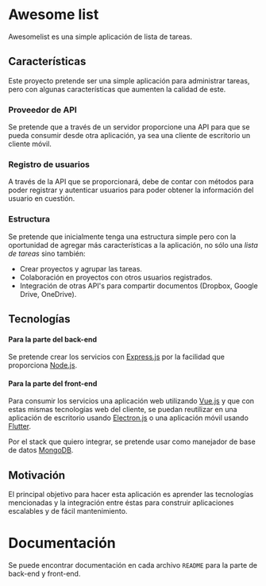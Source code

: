 # Awesome list
Awesomelist es una simple aplicación de lista de tareas.

## Características
Este proyecto pretende ser una simple aplicación para administrar tareas, pero con algunas características que aumenten la calidad de este.

### Proveedor de API
Se pretende que a través de un servidor proporcione una API para que se pueda consumir desde otra aplicación, ya sea una cliente de escritorio un cliente móvil.

### Registro de usuarios
A través de la API que se proporcionará, debe de contar con métodos para poder registrar y autenticar usuarios para poder obtener la información del usuario en cuestión.

### Estructura
Se pretende que inicialmente tenga una estructura simple pero con la oportunidad de agregar más características a la aplicación, no sólo una _lista de tareas_ sino también:

- Crear proyectos y agrupar las tareas.
- Colaboración en proyectos con otros usuarios registrados.
- Integración de otras API's para compartir documentos (Dropbox, Google Drive, OneDrive).

## Tecnologías

#### Para la parte del back-end

Se pretende crear los servicios con [Express.js](http://expressjs.com/es/) por la facilidad que proporciona [Node.js](https://nodejs.org/es/).

#### Para la parte del front-end

Para consumir los servicios una aplicación web utilizando [Vue.js](https://vuejs.org/) y que con estas mismas tecnologías web del cliente, se puedan reutilizar en una aplicación de escritorio usando [Electron.js](https://electronjs.org/) o una aplicación móvil usando [Flutter](https://flutter.io/).

Por el stack que quiero integrar, se pretende usar como manejador de base de datos [MongoDB](https://www.mongodb.com/).

## Motivación
El principal objetivo para hacer esta aplicación es aprender las tecnologías mencionadas y la integración entre éstas para construir aplicaciones escalables y de fácil mantenimiento.

# Documentación

Se puede encontrar documentación en cada archivo `README` para la parte de back-end y front-end.

